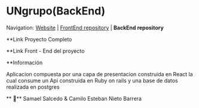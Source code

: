 # UNgrupo(BackEnd)

Navigation: [Website][1] | [FrontEnd repository][2] | **BackEnd repository**

  **Link Proyecto Completo
  
  [1]: https://github.com/UNgrupo
  
  **Link Front - End del proyecto
  
  [2]: https://github.com/UNgrupo/Front-End
  
  **Información
  
  Aplicacion compuesta por una capa de presentacion construida en React
  la cual consume un Api construida en Ruby on rails y una base de datos realizada en postgres



** 🔨**
Samael Salcedo & Camilo Esteban Nieto Barrera



